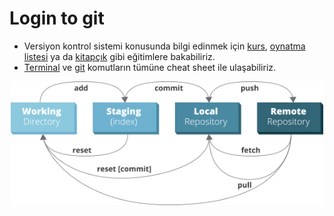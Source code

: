 # Login to git

- Versiyon kontrol sistemi konusunda bilgi edinmek için [kurs](https://www.btkakademi.gov.tr/portal/course/player/deliver/versiyon-kontrolleri-git-ve-github-19439), [oynatma listesi](https://www.youtube.com/playlist?list=PLPrHLaayVkhnNstGIzQcxxnj6VYvsHBHy) ya da [kitapçık](https://stk.bilgi.edu.tr/media/uploads/2015/01/12/git101.pdf ) gibi eğitimlere bakabiliriz.
- [Terminal](https://cheatography.com/elleriana/cheat-sheets/linux-temel-komutlar/pdf/) ve [git](https://cheatography.com/sertalpbilal/cheat-sheets/git-commands/pdf/) komutların tümüne cheat sheet ile ulaşabiliriz.

<p align="center">
  <img src="https://raw.githubusercontent.com/Kodluyoruz/taskforce/main/git/git-bash-ile-git-temel-komutlari/figures/3-GitHub-cheat-sheet-graphic.jpg" width="500"> 
</p>